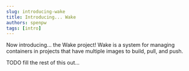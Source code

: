 ```yaml
---
slug: introducing-wake
title: Introducing... Wake
authors: spenpw
tags: [intro]
---
```


Now introducing... the Wake project! Wake is a system for managing containers in projects
that have multiple images to build, pull, and push.

<!-- truncate -->

TODO fill the rest of this out...